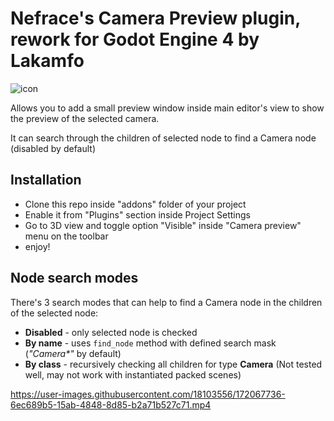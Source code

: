 # Nefrace's Camera Preview plugin, rework for Godot Engine 4 by Lakamfo

![icon](https://user-images.githubusercontent.com/18103556/172068287-a90cc657-ee91-4fec-b843-e4c2f7c44290.png)

Allows you to add a small preview window inside main editor's view to show the preview of the selected camera.

It can search through the children of selected node to find a Camera node (disabled by default)

## Installation

- Clone this repo inside "addons" folder of your project
- Enable it from "Plugins" section inside Project Settings
- Go to 3D view and toggle option "Visible" inside "Camera preview" menu on the toolbar
- enjoy!

## Node search modes

There's 3 search modes that can help to find a Camera node in the children of the selected node:

- **Disabled** - only selected node is checked
- **By name** - uses `find_node` method with defined search mask (_"Camera*"_ by default)
- **By class** - recursively checking all children for type **Camera** (Not tested well, may not work with instantiated packed scenes)



https://user-images.githubusercontent.com/18103556/172067736-6ec689b5-15ab-4848-8d85-b2a71b527c71.mp4

